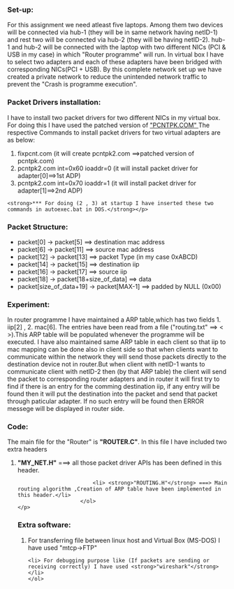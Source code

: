 <h3>Set-up:</h3> 
<p>
	For this assignment we need atleast five laptops. Among them two devices will be connected via hub-1 (they will be in same network having netID-1) and rest two will be connected via hub-2 (they will be having netID-2). hub-1 and hub-2 will be connected with the laptop with two different NICs (PCI & USB in my case) in which "Router programme" will run. In virtual box I have to select two adapters and each of these adapters have been bridged with corresponding NICs(PCI + USB). By this complete network set up we have created a private network to reduce the unintended network traffic to prevent the "Crash is programme execution".</p>

<h3>Packet Drivers installation:</h3>
	<p>
	I have to install two packet drivers for two different NICs in my virtual box. For doing this I have used the patched version of <a href="http://unix.oppserver.net/vmware/unix/fixpcnt.com">"PCNTPK.COM" </a> The respective Commands to install packet drivers for two virtual adapters are as below:
				<ol>
					<li> fixpcnt.com  (it will create pcntpk2.com ==>patched version of pcntpk.com)</li>
					<li> pcntpk2.com int=0x60 ioaddr=0 (it will install packet driver for    adapter[0]==>1st ADP)</li>
					<li> pcntpk2.com int=0x70 ioaddr=1 (it will install packet driver for adapter[1]==>2nd ADP)</li>
				</ol>

	<strong>*** For doing (2 , 3) at startup I have inserted these two commands in autoexec.bat in DOS.</strong></p>

<h3>Packet Structure:</h3>
		<ul>
			<li> packet[0] -> packet[5] ==> destination mac address</li>
			<li> packet[6] -> packet[11] ==> source mac address</li>
			<li> packet[12] -> packet[13] ==> packet Type (in my case 0xABCD)</li>
			<li> packet[14] -> packet[15] ==> destination iip</li>
			<li> packet[16] -> packet[17] ==> source iip</li>
			<li> packet[18] -> packet[18+size_of_data] ==> data</li>
			<li> packet[size_of_data+19] -> packet[MAX-1] ==> padded by NULL (0x00)</li>
		</ul>

<h3>Experiment:</h3>
	<p>	
	In router programme I have maintained a ARP table,which has two fields 1. iip[2] , 2. mac[6]. The entries have been read from a file ("routing.txt" ==> < <netID hostID> <mac> >).This ARP table will be populated whenever the programme will be executed. I have also maintained same ARP table in each client so that iip to mac mapping can be done also in client side so that when clients want to communicate within the network they will send those packets directly to the destination device not in router.But when client with netID-1 wants to communicate client with netID-2 then (by that ARP table) the client will send the packet to corresponding router adapters and in router it will first try to find if there is an entry for the comming destination iip, if any entry will be found then it will put the destination into the packet and send that packet through paticular adapter. If  no such entry will be found then ERROR messege will be displayed in router side.</p>

<h3>Code:</h3>
	<p>	
	The main file for the "Router" is <strong>"ROUTER.C"</strong>. In this file I have included two extra headers 
						<ol>              
	                        <li><strong>"MY_NET.H"</strong> ===> all those packet driver APIs has been defined in this header.</li>
	                          
	                        <li> <strong>"ROUTING.H"</strong> ===> Main routing algorithm ,Creation of ARP table have been implemented in this header.</li>
	                    </ol>
	</p>

<h3>Extra software:</h3>
	<ol>
	<li> For transferring file between linux host and Virtual Box (MS-DOS) I have used "mtcp->FTP"</li>

	<li> For debugging purpose like (If packets are sending or receiving correctly) I have used <strong>"wireshark"</strong></li>
	</ol>
